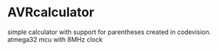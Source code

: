 # AVRcalculator
simple calculator with support for parentheses
created in codevision. 
atmega32 mcu with 8MHz clock
